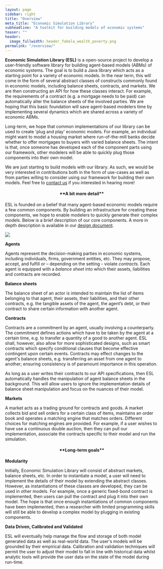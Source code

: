 ```yaml
---
layout: page
sidebar: right
title: "Overview"
meta_title: "Economic Simulation Library"
subheadline: "A toolkit for building models of economic systems"
teaser: ""
header:
  image_fullwidth: header_fabela_wealth_poverty.png
permalink: "/overview/"
---
```


**Economic Simulation Library (ESL)** is a open-source project to develop a user-friendly software library for building agent-based models (ABMs) of economic systems. The goal is to build a Java library which acts as a starting point for a variety of economic models. In the near term, this will come in the form of several abstract classes of constructs commonly found in economic models, including balance sheets, contracts, and markets. We are then constructing an API for how these classes interact. For example, the requirements of a contract (e.g. a mortgage needs to be paid) can automatically alter the balance sheets of the involved parties. We are hoping that this basic foundation will save agent-based modelers time by implementing several dynamics which are shared across a variety of economic ABMs.

Long-term, we hope that common implementations of our library can be used to create 'plug and play' economic models. For example, an individual might want to model a housing market where run-of-the-mill banks decide whether to offer mortgages to buyers with varied balance sheets. The intent is that, once someone has developed each of the component parts using our framework, other modelers will be able to quickly plug those components into their own model.

We are just starting to build models with our library. As such, we would be very interested in contributions both in the form of use-cases as well as from parties willing to consider using our framework for building their own models. Feel free to [contact us]({{site.url}}/contact/) if you interested in hearing more!  

<h4 style="text-align: center;" markdown="1">**A bit more detail**</h4>

ESL is founded on a belief that many agent-based economic models require a few common components. By building an infrastructure for creating these components, we hope to enable modelers to quickly generate their complex models. Below is a brief description of our core components. A more in depth description is available in our [design document]({{site.url}}documents/design/overview/Mid-level-design/).   

<img src="{{site.urlimg}}uml_esl.jpg">

**Agents**

Agents represent the decision-making parties in economic systems, including individuals, firms, government entities, etc. They may propose, accept, and fulfill or – depending on the setting  - violate _contracts_. Each agent is equipped with a _balance sheet_ into which their assets, liabilities and contracts are recorded.

**Balance sheets**

The balance sheet of an actor is intended to maintain the list of items belonging to that agent, their assets, their liabilities, and their other contracts, e.g. the tangible assets of the agent, the agent’s debt, or their contract to share certain information with another agent.

**Contracts**

Contracts are a commitment by an agent, usually  involving a counterparty. The commitment defines actions which have to be taken by the agent at a certain time, e.g. to transfer a quantity of a good to another agent. ESL shall, however, also allow for more sophisticated designs, such as smart contracts  which specify conditional clauses that become effective contingent upon certain events. Contracts may effect changes to the agent's balance sheets, e.g. transferring an asset from one agent to another; ensuring consistency is of paramount importance in this operation.

As long as a user writes their contracts to our API specifications, then ESL automatically handles the manipulation of agent balance sheets in the background. This will allow users to ignore the implementation details of balance sheet manipulation and focus on the nuances of their model.

**Markets**

A market acts as a trading ground for contracts and goods. A market collects bid and sell orders for a certain class of items, maintains an order book and operates a matching engine that matches orders. Different choices for matching engines are provided. For example, if a user wishes to have use a continuous double auction, then they can pull our implementation, associate the contracts specific to their model and run the simulation.

<h4 style="text-align: center;" markdown="1">**Long-term goals**</h4>

**Modularity**

Initially, Economic Simulation Library will consist of abstract markets, balance sheets, etc. In order to instantiate a model, a user will need to implement the details of their model by extending the abstract classes. However, as instantiations of these classes are developed, they can be used in other models. For example, once a generic fixed-bond contract is implemented, then users can pull the contract and plug it into their own model. The hope is that once enough instantiations of common components have been implemented, then a researcher with limited programming skills will still be able to develop a complex model by plugging in existing components.  

**Data Driven, Calibrated and Validated**

ESL will eventually help manage the flow and storage of both model generated data as well as real-world data. The
user's models will be grounded by their empirical data. Calibration and validation techniques will permit the user to adjust their model to fall in line with historical data whilst analytic tools will provide the user data on the state of the model during run-time.
